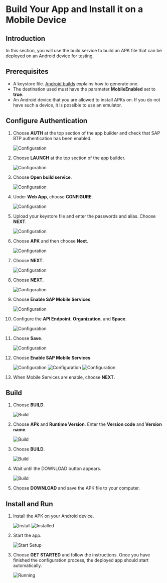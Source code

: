 # Build Your App and Install it on a Mobile Device

## Introduction

In this section, you will use the build service to build an APK file that can be deployed on an Android device for testing.


## Prerequisites

* A keystore file. [Android builds](https://help.sap.com/docs/build-apps/service-guide/android-builds) explains how to generate one.
* The destination used must have the parameter **MobileEnabled** set to **true**.
* An Android device that you are allowed to install APKs on. If you do not have such a device, it is possible to use an emulator.

## Configure Authentication

1. Choose **AUTH** at the top section of the app builder and check that SAP BTP authentication has been enabled.

    ![Configuration](./images/authentication_01.png)

2. Choose **LAUNCH** at the top section of the app builder.

    ![Configuration](./images/launch_01.png)

3. Choose **Open build service**. 

    ![Configuration](./images/android_configuration_01.png)
4. Under **Web App**, choose **CONFIGURE**.

    ![Configuration](./images/android_configuration_02.png)

5. Upload your keystore file and enter the passwords and alias. Choose **NEXT**.

    ![Configuration](./images/android_configuration_03.png)

6. Choose **APK** and then choose **Next**.

    ![Configuration](./images/android_configuration_04.png)

7. Choose **NEXT**.

    ![Configuration](./images/android_configuration_05.png)

8. Choose **NEXT**.

    ![Configuration](./images/android_configuration_06.png)

9. Choose **Enable SAP Mobile Services**.

    ![Configuration](./images/android_configuration_07.png)

10. Configure the **API Endpoint**, **Organization**, and **Space**.

    ![Configuration](./images/android_configuration_08.png)

11. Choose **Save**.

    ![Configuration](./images/android_configuration_09.png)

12. Choose **Enable SAP Mobile Services**.   

    ![Configuration](./images/android_configuration_10.png)
    ![Configuration](./images/android_configuration_11.png)
    ![Configuration](./images/android_configuration_12.png)

13. When Mobile Services are enable, choose **NEXT**.

## Build

1. Choose **BUILD**.

    ![Build](./images/android_build_01.png)

2. Choose **APk** and **Runtime Version**. Enter the **Version code** and **Version name**. 

    ![Build](./images/android_build_02.png)

3. Choose **BUILD**.

    ![Build](./images/android_build_04.png)

4. Wait until the DOWNLOAD button appears.

    ![Build](./images/android_build_05.png)

5. Choose **DOWNLOAD** and save the APK file to your computer.    

## Install and Run

1. Install the APK on your Android device.

    ![Install](./images/APK_01.png)
    ![Installed](./images/APK_02.png)

2. Start the app.

    ![Start Setup](./images/APK_03.png)

3. Choose **GET STARTED** and follow the instructions. Once you have finished the configuration process, the deployed app should start automatically.

    ![Running](./images/APK_04.png)